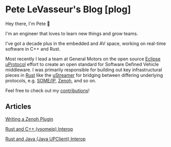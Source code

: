 # Pete LeVasseur's Blog [plog]

Hey there, I'm Pete 👋

I'm an engineer that loves to learn new things and grow teams.

I've got a decade plus in the embedded and AV space, working on real-time software in C++ and Rust.

Most recently I lead a team at General Motors on the open source [Eclipse uProtocol](https://github.com/eclipse-uprotocol) effort to create an open standard for Software Defined Vehicle middleware. I was primarily responsible for building out key infrastructural pieces in [Rust](https://www.rust-lang.org/) like the [uStreamer](https://github.com/PLeVasseur/up-streamer-rust) for bridging between differing underlying protocols, e.g. [SOME/IP](https://github.com/eclipse-uprotocol/up-transport-vsomeip-rust), [Zenoh](https://github.com/eclipse-uprotocol/up-transport-zenoh-rust), and so on.

Feel free to check out my [contributions](https://github.com/PLeVasseur)!

## Articles

[Writing a Zenoh Plugin](articles/004-writing-zenoh-plugin.md)

[Rust and C++ (vsomeip) Interop](articles/002-interop-cpp-rust.md)

[Rust and Java (Java UPClient) Interop](articles/003-interop-java-rust.md)

